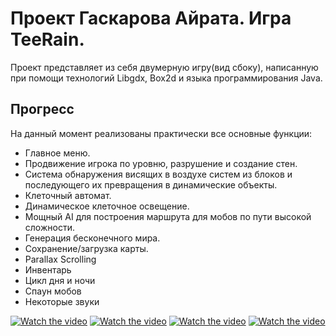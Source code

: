 # Проект Гаскарова Айрата. Игра TeeRain.

Проект представляет из себя двумерную игру(вид сбоку), написанную при помощи технологий Libgdx, Box2d и языка программирования Java.


## Прогресс

На данный момент реализованы практически все основные функции:

* Главное меню.
* Продвижение игрока по уровню, разрушение и создание стен.
* Система обнаружения висящих в воздухе систем из блоков и последующего их превращения в динамические объекты.
* Клеточный автомат.
* Динамическое клеточное освещение.
* Мощный AI для построения маршрута для мобов по пути высокой сложности.
* Генерация бесконечного мира.
* Сохранение/загрузка карты.
* Parallax Scrolling
* Инвентарь
* Цикл дня и ночи
* Спаун мобов
* Некоторые звуки

[![Watch the video](final_5d251412ce849e0013d51dde_243841.gif)](https://youtu.be/v2JgfdneGdY)
[![Watch the video](final_5d251640349eee001329630b_985225.gif)](https://youtu.be/hgFlZeOiwuE)
[![Watch the video](final_5d2516e49acc8700137c616c_725591.gif)](https://youtu.be/rdHCvsxKF0s)
[![Watch the video](final_5d251827349eee001329633b_562398.gif)](https://youtu.be/Mz3eZgwk15c)

